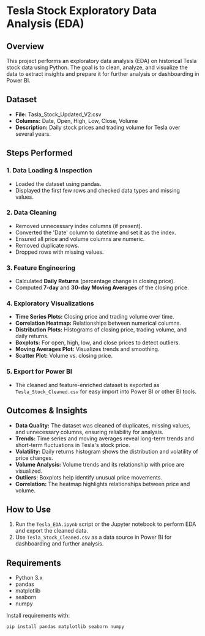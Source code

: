 # Tesla Stock Exploratory Data Analysis (EDA)

## Overview
This project performs an exploratory data analysis (EDA) on historical Tesla stock data using Python. The goal is to clean, analyze, and visualize the data to extract insights and prepare it for further analysis or dashboarding in Power BI.

## Dataset
- **File:** Tasla_Stock_Updated_V2.csv
- **Columns:** Date, Open, High, Low, Close, Volume
- **Description:** Daily stock prices and trading volume for Tesla over several years.

## Steps Performed

### 1. Data Loading & Inspection
- Loaded the dataset using pandas.
- Displayed the first few rows and checked data types and missing values.

### 2. Data Cleaning
- Removed unnecessary index columns (if present).
- Converted the 'Date' column to datetime and set it as the index.
- Ensured all price and volume columns are numeric.
- Removed duplicate rows.
- Dropped rows with missing values.

### 3. Feature Engineering
- Calculated **Daily Returns** (percentage change in closing price).
- Computed **7-day** and **30-day Moving Averages** of the closing price.

### 4. Exploratory Visualizations
- **Time Series Plots:** Closing price and trading volume over time.
- **Correlation Heatmap:** Relationships between numerical columns.
- **Distribution Plots:** Histograms of closing price, trading volume, and daily returns.
- **Boxplots:** For open, high, low, and close prices to detect outliers.
- **Moving Averages Plot:** Visualizes trends and smoothing.
- **Scatter Plot:** Volume vs. closing price.

### 5. Export for Power BI
- The cleaned and feature-enriched dataset is exported as `Tesla_Stock_Cleaned.csv` for easy import into Power BI or other BI tools.

## Outcomes & Insights
- **Data Quality:** The dataset was cleaned of duplicates, missing values, and unnecessary columns, ensuring reliability for analysis.
- **Trends:** Time series and moving averages reveal long-term trends and short-term fluctuations in Tesla's stock price.
- **Volatility:** Daily returns histogram shows the distribution and volatility of price changes.
- **Volume Analysis:** Volume trends and its relationship with price are visualized.
- **Outliers:** Boxplots help identify unusual price movements.
- **Correlation:** The heatmap highlights relationships between price and volume.

## How to Use
1. Run the `Tesla_EDA.ipynb` script or the Jupyter notebook to perform EDA and export the cleaned data.
2. Use `Tesla_Stock_Cleaned.csv` as a data source in Power BI for dashboarding and further analysis.

## Requirements
- Python 3.x
- pandas
- matplotlib
- seaborn
- numpy

Install requirements with:
```bash
pip install pandas matplotlib seaborn numpy
```
